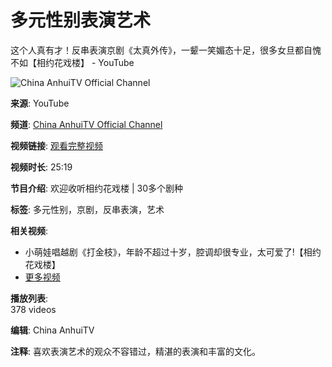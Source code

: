 # 多元性别表演艺术

这个人真有才！反串表演京剧《太真外传》，一颦一笑媚态十足，很多女旦都自愧不如【相约花戏楼】 - YouTube

![China AnhuiTV Official Channel](https://i.ytimg.com/an/dk3VIfJInCt1ned5HHce7g/featured_channel.jpg?v=5ffbc215)

**来源**: YouTube

**频道**: [China AnhuiTV Official Channel](https://www.youtube.com/channel/UCdk3VIfJInCt1ned5HHce7g)

**视频链接**: [观看完整视频](https://www.youtube.com/watch?v=cIC7B22JrJ4)

**视频时长**: 25:19

**节目介绍**: 欢迎收听相约花戏楼 | 30多个剧种

**标签**: 多元性别，京剧，反串表演，艺术

**相关视频**: 
- 小萌娃唱越剧《打金枝》，年龄不超过十岁，腔调却很专业，太可爱了!【相约花戏楼】
- [更多视频](https://www.youtube.com/watch?v=wVVTR-WV-ro&list=PL4tKANgrQLmabDqZJWAx7adbDFxu6ya_5)

**播放列表**:  
378 videos

**编辑**: China AnhuiTV

**注释**: 喜欢表演艺术的观众不容错过，精湛的表演和丰富的文化。